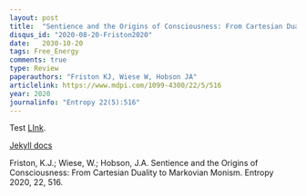 ```yaml
---
layout: post
title:  "Sentience and the Origins of Consciousness: From Cartesian Duality to Markovian Monism"
disqus_id: "2020-08-20-Friston2020"
date:   2030-10-20
tags: Free_Energy
comments: true
type: Review
paperauthors: "Friston KJ, Wiese W, Hobson JA"
articlelink: https://www.mdpi.com/1099-4300/22/5/516
year: 2020
journalinfo: "Entropy 22(5):516"
---
```

Test [LInk][wisc].

[Jekyll docs][jekyll]


Friston, K.J.; Wiese, W.; Hobson, J.A. Sentience and the Origins of Consciousness: From Cartesian Duality to Markovian Monism. Entropy 2020, 22, 516.

[jekyll]:      http://jekyllrb.com
[wisc]:		https://sleep-and-consciousness.wisc.edu
